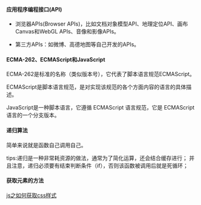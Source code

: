 #### 应用程序编程接口(API)

* 浏览器APIs(Browser APIs)，比如文档对象模型API、地理定位API、画布Canvas和WebGL APIs、音像和影像APIs。

* 第三方APIs：如微博、高德地图等自己开发的APIs。

#### ECMA-262、ECMAScript和JavaScript

ECMA-262是标准的名称（类似版本号），它代表了脚本语言规范ECMAScript。

ECMAScript是脚本语言规范，是对实现该规范的各个方面内容的语言的具体描述。

JavaScript是一种脚本语言，它遵循 ECMAScript 语言规范，它是 ECMAScript 语言的一个分支版本。

#### 递归算法

简单来说就是函数自己调用自己。

tips:递归是一种非常耗资源的做法，通常为了简化运算，还会结合缓存进行；
并且注意，递归必须要有结束判断条件（if），否则该函数被调用后就是死循环；

#### 获取元素的方法

[js之如何获取css样式](https://www.cnblogs.com/zsz179248496/p/6158422.html)